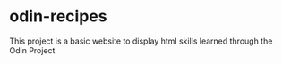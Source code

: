 # odin-recipes
This project is a basic website to display html skills learned through the Odin Project